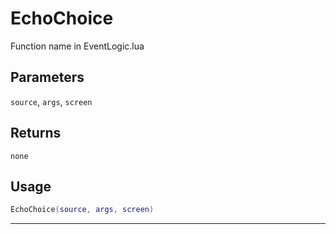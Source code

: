 # EchoChoice
Function name in EventLogic.lua
## Parameters
`source`, `args`, `screen`
## Returns
`none`
## Usage
```lua
EchoChoice(source, args, screen)
```
---
